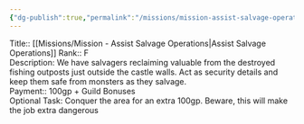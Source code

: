 ```yaml
---
{"dg-publish":true,"permalink":"/missions/mission-assist-salvage-operations/","tags":["Mission","Mission/Active"]}
---
```



Title:: [[Missions/Mission - Assist Salvage Operations\|Assist Salvage Operations]]
Rank:: F  
Description: We have salvagers reclaiming valuable from the destroyed fishing outposts just outside the castle walls. Act as security details and keep them safe from monsters as they salvage.  
Payment:: 100gp + Guild Bonuses  
Optional Task: Conquer the area for an extra 100gp. Beware, this will make the job extra dangerous